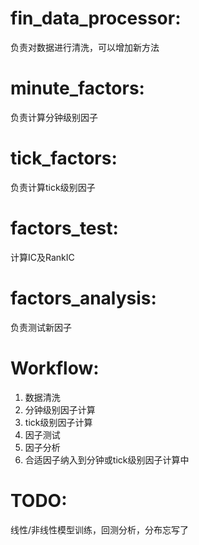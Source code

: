 # fin_data_processor:
负责对数据进行清洗，可以增加新方法

# minute_factors:
负责计算分钟级别因子

# tick_factors:
负责计算tick级别因子

# factors_test:
计算IC及RankIC

# factors_analysis:
负责测试新因子

# Workflow:
1. 数据清洗
2. 分钟级别因子计算
3. tick级别因子计算
4. 因子测试
5. 因子分析
6. 合适因子纳入到分钟或tick级别因子计算中

# TODO:
 线性/非线性模型训练，回测分析，分布忘写了
